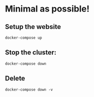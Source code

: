# Minimal as possible!
## Setup the website
	docker-compose up

## Stop the cluster: 
	docker-compose down

## Delete
	docker-compose down -v

